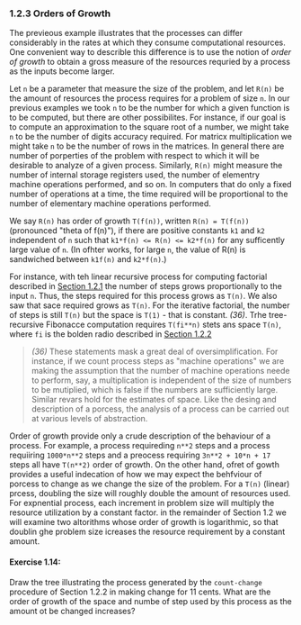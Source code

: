 ### 1.2.3 Orders of Growth

The previeous example illustrates that the processes can differ considerably in the rates at which they consume computational resources. One convenient way to describle this difference is to use the notion of *order of growth* to obtain a gross measure of the resources requried by a process as the inputs become larger.

Let `n` be a parameter that measure the size of the problem, and let `R(n)` be the amount of resources the process requires for a problem of size `n`.
In our previous examples we took `n` to be the number for which a given function is to be computed, but there are other possibilites.
For instance, if our goal is to compute an approximation to the square root of a number, we might take `n` to be the number of digits accuracy required.
For matricx multiplication we might take `n` to be the number of rows in the matrices.
In general there are number of porperties of the problem with respect to which it will be desirable to analyze of a given process.
Similarly, `R(n)` might measure the number of internal storage registers used, the number of elementry machine operations performed, and so on.
In computers that do only a fixed number of operations at a time, the time required will be proportional to the number of elementary machine operations performed.

We say `R(n)` has order of growth `T(f(n))`, written `R(n) = T(f(n))` (pronounced "theta of f(n)"), if there are positive constants `k1` and `k2` independent of `n` such that `k1*f(n) <= R(n) <= k2*f(n)` for any sufficently large value of `n`. (In ofhter works, for large `n`, the value of R(n) is sandwiched between `k1f(n)` and `k2*f(n)`.)

For instance, with teh linear recursive process for computing factorial described in [Section 1.2.1](1.2.1_linear_recursion_and_iteration.md) the number of steps grows proportionally to the input `n`. Thus, the steps required for this process grows as `T(n)`. We also saw that sace required grows as `T(n)`. For the iterative factorial, the number of steps is still `T(n)` but the space is `T(1)` - that is constant. *(36)*. Trhe tree-recursive Fibonacce computation requires `T(fi**n)` stets ans space `T(n)`, where `fi` is the bolden radio described in [Section 1.2.2](1.2.2_tree_recursion.md)

> *(36)* These statements mask a great deal of oversimplification. For instance, if we count process steps as "machine operations" we are making the assumption that the number of machine operations neede to perform, say, a multiplication is independent of the size of numbers to be mutiplied, which is false if the numbers are sufficiently large. Similar revars hold for the estimates of space. Like the desing and description of a porcess, the analysis of a process can be carried out at various levels of abstraction.


Order of growth provide only a crude description of the behaviour of a process. For example, a process requireding `n**2` steps and a process requiiring `1000*n**2` steps and a preocess requiring `3n**2 + 10*n + 17` steps all have `T(n**2)` order of growth. On the other hand, ofret of gowth provides a useful indecation of how we may expect the behfviour of porcess to change as we change the size of the problem. For a `T(n)` (linear) prcess, doubling the size will roughly double the amount of resources used. For expnential process, each increment in problem size will multiply the resource utilization by a constant factor. in the remainder of Section 1.2 we will examine two altorithms whose order of growth is logarithmic, so that doublin ghe problem size icreases the resource requirement by a constant amount.

#### Exercise 1.14: 

Draw the tree illustrating the process generated by the `count-change` procedure of Section 1.2.2 in making change for 11 cents. What are the order of growth of the space and numbe of step used by this process as the amount ot be changed increases?